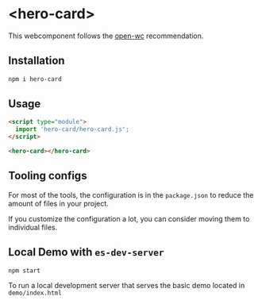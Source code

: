 # \<hero-card>

This webcomponent follows the [open-wc](https://github.com/open-wc/open-wc) recommendation.

## Installation
```bash
npm i hero-card
```

## Usage
```html
<script type="module">
  import 'hero-card/hero-card.js';
</script>

<hero-card></hero-card>
```



## Tooling configs

For most of the tools, the configuration is in the `package.json` to reduce the amount of files in your project.

If you customize the configuration a lot, you can consider moving them to individual files.

## Local Demo with `es-dev-server`
```bash
npm start
```
To run a local development server that serves the basic demo located in `demo/index.html`
